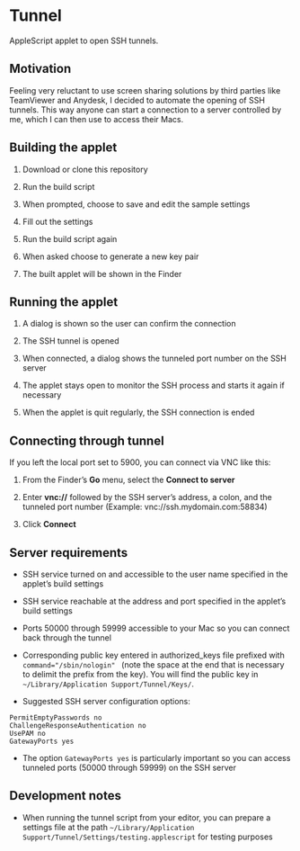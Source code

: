 # Tunnel
AppleScript applet to open SSH tunnels.

## Motivation
Feeling very reluctant to use screen sharing solutions by third parties like TeamViewer and Anydesk, I decided to automate the opening of SSH tunnels. This way anyone can start a connection to a server controlled by me, which I can then use to access their Macs.

## Building the applet

1. Download or clone this repository

2. Run the build script

3. When prompted, choose to save and edit the sample settings

4. Fill out the settings

5. Run the build script again

6. When asked choose to generate a new key pair

6. The built applet will be shown in the Finder

## Running the applet

1. A dialog is shown so the user can confirm the connection

2. The SSH tunnel is opened

3. When connected, a dialog shows the tunneled port number on the SSH server

4. The applet stays open to monitor the SSH process and starts it again if necessary

5. When the applet is quit regularly, the SSH connection is ended

## Connecting through tunnel

If you left the local port set to 5900, you can connect via VNC like this:

1. From the Finder’s **Go** menu, select the **Connect to server** 

2. Enter **vnc://** followed by the SSH server’s address, a colon, and the tunneled port number (Example: vnc://ssh.mydomain.com:58834)

3. Click **Connect**

## Server requirements

- SSH service turned on and accessible to the user name specified in the applet’s build settings

- SSH service reachable at the address and port specified in the applet’s build settings

- Ports 50000 through 59999 accessible to your Mac so you can connect back through the tunnel

- Corresponding public key entered in authorized_keys file prefixed with `command="/sbin/nologin" ` (note the space at the end that is necessary to delimit the prefix from the key). You will find the public key in `~/Library/Application Support/Tunnel/Keys/`.

- Suggested SSH server configuration options:
```PasswordAuthentication no
PermitEmptyPasswords no
ChallengeResponseAuthentication no
UsePAM no
GatewayPorts yes
```
- The option `GatewayPorts yes` is particularly important so you can access tunneled ports (50000 through 59999) on the SSH server

## Development notes

- When running the tunnel script from your editor, you can prepare a settings file at the path `~/Library/Application Support/Tunnel/Settings/testing.applescript` for testing purposes
